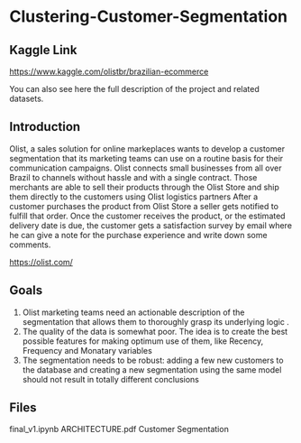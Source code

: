 # Clustering-Customer-Segmentation

## Kaggle Link
https://www.kaggle.com/olistbr/brazilian-ecommerce

You can also see here the full description of the project and related datasets.

## Introduction
Olist, a sales solution for online markeplaces wants to develop a customer segmentation that its marketing teams can use on a routine basis for their communication campaigns. 
Olist connects small businesses from all over Brazil to channels without hassle and with a single contract. 
Those merchants are able to sell their products through the Olist Store and ship them directly to the customers using Olist logistics partners
After a customer purchases the product from Olist Store a seller gets notified to fulfill that order. 
Once the customer receives the product, or the estimated delivery date is due, the customer gets a satisfaction survey by email where he can give a note for the purchase experience and write down some comments.

https://olist.com/

## Goals
1. Olist marketing teams need an actionable description of the segmentation that allows them to thoroughly grasp its underlying logic .
2. The quality of the data is somewhat poor. The idea is to create the best possible features for making optimum use of them, like Recency, Frequency and Monatary variables
3. The segmentation needs to be robust: adding a few new customers to the database and creating a new segmentation using the same model should not result in totally different conclusions


## Files
final_v1.ipynb
ARCHITECTURE.pdf
Customer Segmentation

